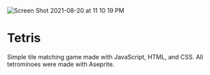 ![Screen Shot 2021-08-20 at 11 10 19 PM](https://user-images.githubusercontent.com/21182414/130310479-16d7c520-06d8-4d3e-a968-b1fdd4148205.png)
# Tetris
Simple tile matching game made with JavaScript, HTML, and CSS. All tetrominoes were made with Aseprite.
